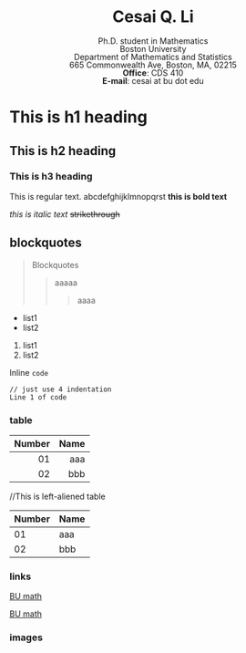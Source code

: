 <h1 style="text-align: center;">
    <a>Cesai Q. Li </a></h1>
<p style="text-align: center; line-height: 1.0;" id="description">
    Ph.D. student in Mathematics<br>
       Boston University <br>
Department of Mathematics and Statistics <br>
665 Commonwealth Ave, Boston, MA, 02215 <br>
<b>Office</b>: CDS 410 <br>
<b>E-mail</b>: cesai at bu dot edu </p>

# This is h1 heading
## This is h2 heading
### This is h3 heading
This is regular text. abcdefghijklmnopqrst
**this is bold text**

*this is italic text*
~~strikethrough~~

## blockquotes

> Blockquotes
>> aaaaa
> > >  aaaa

+ list1
+ list2

1. list1
2. list2

Inline `code` 
    
    // just use 4 indentation
    Line 1 of code

### table 

| Number | Name |
| ------:| ----:|
|   01   | aaa  |
| 02     | bbb  |
//This is left-aliened table


| Number | Name |
| ------ | ---- |
|   01   | aaa  |
| 02     | bbb  |

### links 

[BU math](https://www.bu.edu/math/)

[BU math](https://www.bu.edu/math/ "BU dep page")

### images

<!---
![image](link)
--->

